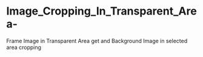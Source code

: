 Image_Cropping_In_Transparent_Area-
===================================

Frame Image in Transparent Area get and Background Image in selected area cropping   
